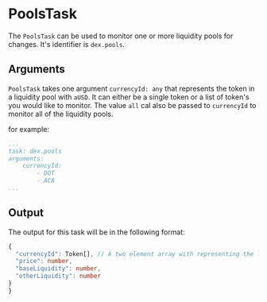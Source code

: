 # PoolsTask

The `PoolsTask` can be used to monitor one or more liquidity pools for changes. It's identifier is `dex.pools`.

## Arguments

`PoolsTask` takes one argument `currencyId: any` that represents the token in a liquidity pool with `aUSD`. It can either be a single token or a list of token's you would like to monitor. The value `all` cal also be passed to `currencyId` to monitor all of the liquidity pools.

for example:

```yaml
...
task: dex.pools
arguments:
    currencyId:
        - DOT
        - ACA
...
```

## Output

The output for this task will be in the following format:

```typescript
{
  "currencyId": Token[], // A two element array with representing the liquidityc pool of the input token and aUSD
  "price": number,
  "baseLiquidity": number,
  "otherLiquidity": number
}
}
```